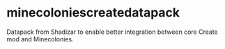 # minecoloniescreatedatapack
Datapack from Shadizar to enable better integration between core Create mod and Minecolonies.

